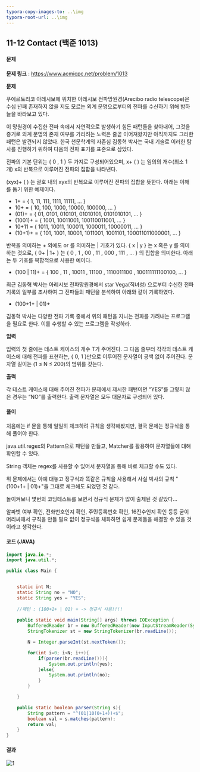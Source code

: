 ```yaml
---
typora-copy-images-to: ..\img
typora-root-url: ..\img
---
```


## 11-12 Contact (백준 1013)

#### 문제

**문제 링크** : https://www.acmicpc.net/problem/1013

**문제**

푸에르토리코 아레시보에 위치한 아레시보 전파망원경(Arecibo radio telescope)은 수십 년째 존재하지 않을 지도 모르는 외계 문명으로부터의 전파를 수신하기 위해 밤하늘을 바라보고 있다.

이 망원경이 수집한 전파 속에서 자연적으로 발생하기 힘든 패턴들을 찾아내어, 그것을 증거로 외계 문명의 존재 여부를 가리려는 노력은 줄곧 이어져왔지만 아직까지도 그러한 패턴은 발견되지 않았다. 한국 천문학계의 자존심 김동혁 박사는 국내 기술로 이러한 탐사를 진행하기 위하여 다음의 전파 표기를 표준으로 삼았다.

전파의 기본 단위는 { 0 , 1 } 두 가지로 구성되어있으며, x+ (  ) 는 임의의 개수(최소 1개) x의 반복으로 이루어진 전파의 집합을 나타낸다.

(xyx)+ (  ) 는 괄호 내의 xyx의 반복으로 이루어진 전파의 집합을 뜻한다. 아래는 이해를 돕기 위한 예제이다.

- 1+ = { 1, 11, 111, 1111, 11111, … }
- 10+ = { 10, 100, 1000, 10000, 100000, … }
- (01)+ = { 01, 0101, 010101, 01010101, 0101010101, … }
- (1001)+ = { 1001, 10011001, 100110011001, … }
- 10+11 = { 1011, 10011, 100011, 1000011, 10000011, … }
- (10+1)+ = { 101, 1001, 10001, 1011001, 1001101, 100011011000001, … }

반복을 의미하는 + 외에도 or 를 의미하는 | 기호가 있다. { x | y } 는 x 혹은 y 를 의미하는 것으로, { 0+ | 1+ } 는 { 0 , 1 , 00 , 11 , 000 , 111 , … } 의 집합을 의미한다. 아래는 두 기호를 복합적으로 사용한 예이다.

- (100 | 11)+ = { 100 , 11 , 10011 , 11100 , 1110011100 , 100111111100100, … }

최근 김동혁 박사는 아레시보 전파망원경에서 star Vega(직녀성) 으로부터 수신한 전파 기록의 일부를 조사하여 그 전파들의 패턴을 분석하여 아래와 같이 기록하였다.

- (100+1+ | 01)+

김동혁 박사는 다양한 전파 기록 중에서 위의 패턴을 지니는 전파를 가려내는 프로그램을 필요로 한다. 이를 수행할 수 있는 프로그램을 작성하라.

**입력**

입력의 첫 줄에는 테스트 케이스의 개수 T가 주어진다. 그 다음 줄부터 각각의 테스트 케이스에 대해 전파를 표현하는, { 0, 1 }만으로 이루어진 문자열이 공백 없이 주어진다. 문자열 길이는 (1 ≤ N ≤ 200)의 범위를 갖는다.

**출력**

각 테스트 케이스에 대해 주어진 전파가 문제에서 제시한 패턴이면 “YES”를 그렇지 않은 경우는 “NO”를 출력한다. 출력 문자열은 모두 대문자로 구성되어 있다.

#### 풀이

처음에는 if 문을 통해 일일히 체크하려 규칙을 생각해봤지만, 결국 문제는 정규식을 통해 풀어야 한다.

java.util.regex의 Pattern으로 패턴을 만들고, Matcher를 활용하여 문자열들에 대해 확인할 수 있다.

String 객체는 regex를 사용할 수 있어서 문자열을 통해 바로 체크할 수도 있다.



위 문제에서는 아예 대놓고 정규식과 똑같은 규칙을 사용해서 사실 박사의 규칙 "(100+1+ | 01)+"을 그대로 체크해도 되었던 것 같다.



돌이켜보니 몇번의 코딩테스트를 보면서 정규식 문제가 많이 출제된 것 같았다...

알파벳 여부 확인, 전화번호인지 확인, 주민등록번호 확인, 16진수인지 확인 등등 굳이 머리싸매서 규칙을 만들 필요 없이 정규식을 체화하면 쉽게 문제들을 해결할 수 있을 것이라고 생각한다.



#### 코드 (JAVA)

````java
import java.io.*;
import java.util.*;

public class Main {


    static int N;
    static String no = "NO";
    static String yes = "YES";
    
    //패턴 : (100+1+ | 01) + -> 정규식 사용!!!!
    
    public static void main(String[] args) throws IOException {
        BufferedReader br = new BufferedReader(new InputStreamReader(System.in));
        StringTokenizer st = new StringTokenizer(br.readLine());

        N = Integer.parseInt(st.nextToken());

        for(int i=0; i<N; i++){
            if(parser(br.readLine())){
                System.out.println(yes);
            }else{
                System.out.println(no);
            }
        }

    }

    public static boolean parser(String s){
        String pattern = "^(01|10(0+1+))+$";
        boolean val = s.matches(pattern);
        return val;
    }
}
````



#### 결과

![1](result-11-12.png)

